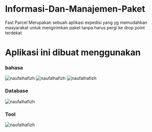 # Informasi-Dan-Manajemen-Paket
<p> Fast Parcel Merupakan sebuah aplikasi expedisi yang yg memudahkan masyarakat untuk mengirimkan paket tanpa harus pergi ke drop point terdekat </p>
<h1 align="left">Aplikasi ini dibuat menggunakan </h1>

<h3 align="left">bahasa</h3>
<p>
  <img src="https://img.shields.io/badge/HTML5-E34F26?style=for-the-badge&logo=html5&logoColor=white" alt="naufalhafizh" />
  <img src="https://img.shields.io/badge/PHP-777BB4?style=for-the-badge&logo=php&logoColor=white" alt="naufalhafizh" />
  <img src="https://img.shields.io/badge/PHP-777BB4?style=for-the-badge&logo=php&logoColor=white" alt="naufalhafizh" />
</p>

<h3 align="left">Database</h3>
<p>
  <img src="https://img.shields.io/badge/MySQL-00000F?style=for-the-badge&logo=mysql&logoColor=white" alt="naufalhafizh" />
</p>

<h3 align="left">Tool</h3>
<p>
  <img src="https://img.shields.io/badge/Visual%20Studio%20Code-0078d7.svg?style=for-the-badge&logo=visual-studio-code&logoColor=white" alt="naufalhafizh" />
</p>
